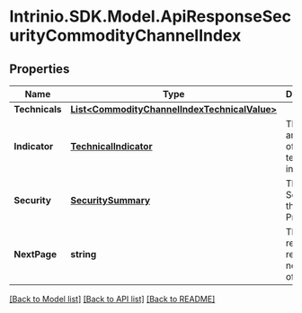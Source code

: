 # Intrinio.SDK.Model.ApiResponseSecurityCommodityChannelIndex
## Properties

Name | Type | Description | Notes
------------ | ------------- | ------------- | -------------
**Technicals** | [**List&lt;CommodityChannelIndexTechnicalValue&gt;**](CommodityChannelIndexTechnicalValue.md) |  | [optional] 
**Indicator** | [**TechnicalIndicator**](TechnicalIndicator.md) | The name and symbol of the technical indicator | [optional] 
**Security** | [**SecuritySummary**](SecuritySummary.md) | The Security of the Stock Price | [optional] 
**NextPage** | **string** | The token required to request the next page of the data | [optional] 

[[Back to Model list]](../README.md#documentation-for-models) [[Back to API list]](../README.md#documentation-for-api-endpoints) [[Back to README]](../README.md)

